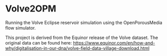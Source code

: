 # Volve2OPM

Running the Volve Eclipse reservoir simulation using the OpenPorousMedia flow simulator.



This project is derived from the Equinor release of the Volve dataset.
The original data can be found here:
https://www.equinor.com/en/how-and-why/digitalisation-in-our-dna/volve-field-data-village-download.html


